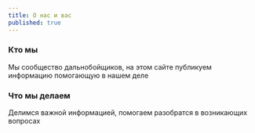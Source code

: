 ```yaml
---
title: О нас и вас
published: true
---
```

### Кто мы

Мы сообщество дальнобойщиков, на этом сайте публикуем информацию помогающую в нашем деле

### Что мы делаем

Делимся важной информацией, помогаем разобратся в возникающих вопросах
